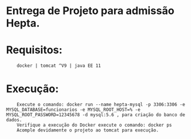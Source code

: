 #				Entrega de Projeto para admissão Hepta.
	
# 	Requisitos: 
		docker | tomcat ^V9 | java EE 11
#	Execução:
		Execute o comando: docker run --name hepta-mysql -p 3306:3306 -e MYSQL_DATABASE=funcionarios -e MYSQL_ROOT_HOST=% -e MYSQL_ROOT_PASSWORD=12345678 -d mysql:5.6 , para criação do banco de dados.
		Verifique a execução do Docker execute o comando: docker ps
		Acomple devidamente o projeto ao tomcat para execução.
		
